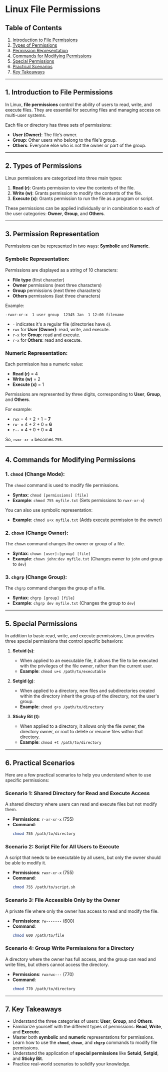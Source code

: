 # Linux File Permissions 

## Table of Contents
1. [Introduction to File Permissions](#introduction-to-file-permissions)
2. [Types of Permissions](#types-of-permissions)
3. [Permission Representation](#permission-representation)
4. [Commands for Modifying Permissions](#commands-for-modifying-permissions)
5. [Special Permissions](#special-permissions)
6. [Practical Scenarios](#practical-scenarios)
7. [Key Takeaways](#key-takeaways)

---

## 1. Introduction to File Permissions
In Linux, **file permissions** control the ability of users to read, write, and execute files. They are essential for securing files and managing access on multi-user systems.

Each file or directory has three sets of permissions:
- **User (Owner)**: The file’s owner.
- **Group**: Other users who belong to the file's group.
- **Others**: Everyone else who is not the owner or part of the group.

---

## 2. Types of Permissions
Linux permissions are categorized into three main types:

1. **Read (r)**: Grants permission to view the contents of the file.
2. **Write (w)**: Grants permission to modify the contents of the file.
3. **Execute (x)**: Grants permission to run the file as a program or script.

These permissions can be applied individually or in combination to each of the user categories: **Owner**, **Group**, and **Others**.

---

## 3. Permission Representation
Permissions can be represented in two ways: **Symbolic** and **Numeric**.

### Symbolic Representation:
Permissions are displayed as a string of 10 characters:
- **File type** (first character)
- **Owner** permissions (next three characters)
- **Group** permissions (next three characters)
- **Others** permissions (last three characters)

Example:
```
-rwxr-xr-x  1 user group  12345 Jan  1 12:00 filename
```

- `-` indicates it's a regular file (directories have `d`).
- `rwx` for **User (Owner)**: read, write, and execute.
- `r-x` for **Group**: read and execute.
- `r-x` for **Others**: read and execute.

### Numeric Representation:
Each permission has a numeric value:
- **Read (r)** = 4
- **Write (w)** = 2
- **Execute (x)** = 1

Permissions are represented by three digits, corresponding to **User**, **Group**, and **Others**. 

For example:
- `rwx` = 4 + 2 + 1 = **7**
- `rw-` = 4 + 2 + 0 = **6**
- `r--` = 4 + 0 + 0 = **4**

So, `rwxr-xr-x` becomes `755`.

---

## 4. Commands for Modifying Permissions

### 1. `chmod` (Change Mode):
The `chmod` command is used to modify file permissions.

- **Syntax**: `chmod [permissions] [file]`
- **Example**: `chmod 755 myfile.txt` (Sets permissions to `rwxr-xr-x`)

You can also use symbolic representation:
- **Example**: `chmod u+x myfile.txt` (Adds execute permission to the owner)

### 2. `chown` (Change Owner):
The `chown` command changes the owner or group of a file.

- **Syntax**: `chown [user]:[group] [file]`
- **Example**: `chown john:dev myfile.txt` (Changes owner to `john` and group to `dev`)

### 3. `chgrp` (Change Group):
The `chgrp` command changes the group of a file.

- **Syntax**: `chgrp [group] [file]`
- **Example**: `chgrp dev myfile.txt` (Changes the group to `dev`)

---

## 5. Special Permissions
In addition to basic read, write, and execute permissions, Linux provides three special permissions that control specific behaviors:

1. **Setuid (s)**:
   - When applied to an executable file, it allows the file to be executed with the privileges of the file owner, rather than the current user.
   - **Example**: `chmod u+s /path/to/executable`

2. **Setgid (g)**:
   - When applied to a directory, new files and subdirectories created within the directory inherit the group of the directory, not the user's group.
   - **Example**: `chmod g+s /path/to/directory`

3. **Sticky Bit (t)**:
   - When applied to a directory, it allows only the file owner, the directory owner, or root to delete or rename files within that directory.
   - **Example**: `chmod +t /path/to/directory`

---

## 6. Practical Scenarios

Here are a few practical scenarios to help you understand when to use specific permissions:

### Scenario 1: Shared Directory for Read and Execute Access
A shared directory where users can read and execute files but not modify them.

- **Permissions**: `r-xr-xr-x` (755)
- **Command**:
  ```sh
  chmod 755 /path/to/directory
  ```

### Scenario 2: Script File for All Users to Execute
A script that needs to be executable by all users, but only the owner should be able to modify it.

- **Permissions**: `rwxr-xr-x` (755)
- **Command**:
  ```sh
  chmod 755 /path/to/script.sh
  ```

### Scenario 3: File Accessible Only by the Owner
A private file where only the owner has access to read and modify the file.

- **Permissions**: `rw-------` (600)
- **Command**:
  ```sh
  chmod 600 /path/to/file
  ```

### Scenario 4: Group Write Permissions for a Directory
A directory where the owner has full access, and the group can read and write files, but others cannot access the directory.

- **Permissions**: `rwxrwx---` (770)
- **Command**:
  ```sh
  chmod 770 /path/to/directory
  ```

---

## 7. Key Takeaways
- Understand the three categories of users: **User**, **Group**, and **Others**.
- Familiarize yourself with the different types of permissions: **Read**, **Write**, and **Execute**.
- Master both **symbolic** and **numeric** representations for permissions.
- Learn how to use the **`chmod`**, **`chown`**, and **`chgrp`** commands to modify file permissions.
- Understand the application of **special permissions** like **Setuid**, **Setgid**, and **Sticky Bit**.
- Practice real-world scenarios to solidify your knowledge.